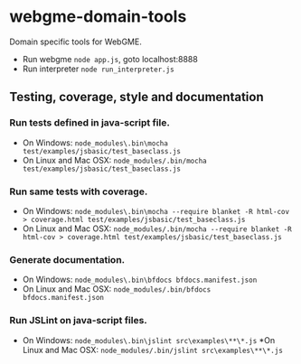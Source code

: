 # webgme-domain-tools #

Domain specific tools for WebGME.

* Run webgme `node app.js`, goto localhost:8888
* Run interpreter `node run_interpreter.js`

## Testing, coverage, style and documentation ##


### Run tests defined in java-script file. ###

* On Windows: `node_modules\.bin\mocha test/examples/jsbasic/test_baseclass.js`
* On Linux and Mac OSX: `node_modules/.bin/mocha test/examples/jsbasic/test_baseclass.js`


### Run same tests with coverage. ###

* On Windows: `node_modules\.bin\mocha --require blanket -R html-cov > coverage.html test/examples/jsbasic/test_baseclass.js`
* On Linux and Mac OSX: `node_modules/.bin/mocha --require blanket -R html-cov > coverage.html test/examples/jsbasic/test_baseclass.js`


### Generate documentation. ###

* On Windows: `node_modules\.bin\bfdocs bfdocs.manifest.json`
* On Linux and Mac OSX: `node_modules/.bin/bfdocs bfdocs.manifest.json`


### Run JSLint on java-script files. ###

* On Windows: `node_modules\.bin\jslint src\examples\**\*.js`
*On Linux and Mac OSX: `node_modules/.bin/jslint src\examples\**\*.js`

